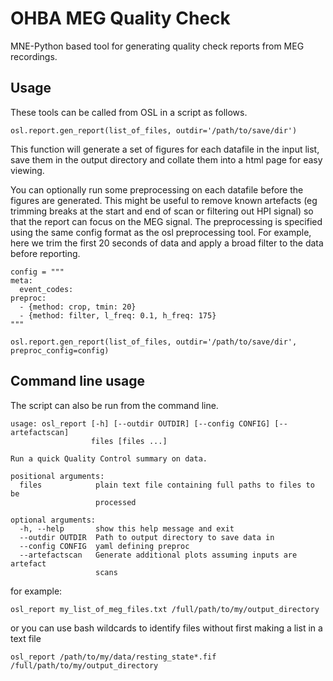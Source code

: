 # OHBA MEG Quality Check

MNE-Python based tool for generating quality check reports from MEG recordings.

## Usage

These tools can be called from OSL in a script as follows.

```
osl.report.gen_report(list_of_files, outdir='/path/to/save/dir')
```

This function will generate a set of figures for each datafile in the input list, save them in the output directory and collate them into a html page for easy viewing.

You can optionally run some preprocessing on each datafile before the figures are generated. This might be useful to remove known artefacts (eg trimming breaks at the start and end of scan or filtering out HPI signal) so that the report can focus on the MEG signal. The preprocessing is specified using the same config format as the osl preprocessing tool. For example, here we trim the first 20 seconds of data and apply a broad filter to the data before reporting.

```
config = """
meta:
  event_codes:
preproc:
  - {method: crop, tmin: 20}
  - {method: filter, l_freq: 0.1, h_freq: 175}
"""

osl.report.gen_report(list_of_files, outdir='/path/to/save/dir', preproc_config=config)
```


## Command line usage

The script can also be run from the command line.

```
usage: osl_report [-h] [--outdir OUTDIR] [--config CONFIG] [--artefactscan]
                  files [files ...]

Run a quick Quality Control summary on data.

positional arguments:
  files            plain text file containing full paths to files to be
                   processed

optional arguments:
  -h, --help       show this help message and exit
  --outdir OUTDIR  Path to output directory to save data in
  --config CONFIG  yaml defining preproc
  --artefactscan   Generate additional plots assuming inputs are artefact
                   scans
```

for example:

```
osl_report my_list_of_meg_files.txt /full/path/to/my/output_directory
```

or you can use bash wildcards to identify files without first making a list in a text file

```
osl_report /path/to/my/data/resting_state*.fif /full/path/to/my/output_directory
```

